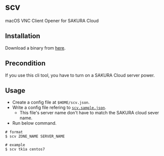 # scv

macOS VNC Client Opener for SAKURA Cloud

## Installation

Download a binary from [here](https://github.com/blp1526/scv/releases).

## Precondition

If you use this cli tool, you have to turn on a SAKURA Cloud server power.

## Usage

* Create a config file at `$HOME/scv.json`.
* Write a config file refering to [`scv.sample.json`](scv.sample.json).
  * This file's server name don't have to match the SAKURA cloud sever name.
* Run below command.

```
# format
$ scv ZONE_NAME SERVER_NAME

# example
$ scv tk1a centos7
```
